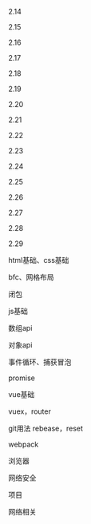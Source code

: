 2.14

2.15

2.16

2.17

2.18

2.19

2.20

2.21

2.22

2.23

2.24

2.25

2.26

2.27

2.28

2.29

html基础、css基础

bfc、网格布局

闭包

js基础

数组api

对象api

事件循环、捕获冒泡

promise

vue基础

vuex，router

git用法 rebease，reset

webpack

浏览器

网络安全

项目

网络相关







